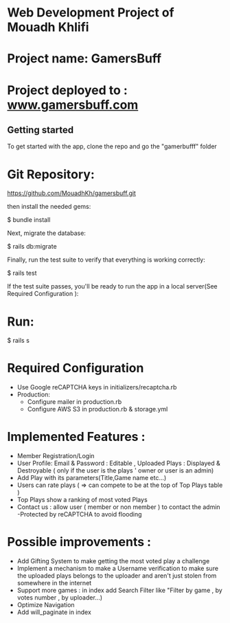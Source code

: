 # Web Development Project of Mouadh Khlifi
# Project name: GamersBuff
# Project deployed to : www.gamersbuff.com

## Getting started
To get started with the app, clone the repo and go the "gamerbufff" folder

# Git Repository:
https://github.com/MouadhKh/gamersbuff.git

then install the needed gems:

$ bundle install 

Next, migrate the database:

$ rails db:migrate

Finally, run the test suite to verify that everything
is working correctly:

$ rails test

If the test suite passes, you'll be ready to run the
app in a local server(See Required Configuration ):

#  Run:
$ rails s

# Required Configuration
- Use Google reCAPTCHA keys in initializers/recaptcha.rb
- Production:<br>
    - Configure mailer in production.rb
    - Configure AWS S3 in production.rb & storage.yml

# Implemented Features :
* Member Registration/Login
* User Profile: Email & Password : Editable , Uploaded Plays : Displayed & Destroyable ( only if the user is the plays ' owner  or user is an admin) 
* Add Play with its parameters(Title,Game name etc...) 
* Users can rate plays ( => can compete to be at the top of Top Plays table ) 
* Top Plays show a ranking of most voted Plays 
* Contact us : allow user ( member or non member ) to contact the admin 
          -Protected by reCAPTCHA to avoid flooding
          
# Possible improvements : 
- Add Gifting System to make getting the most voted play a challenge 
- Implement a mechanism to make a Username verification to make sure the uploaded plays belongs to the uploader and aren't just stolen from somewhere in the internet
- Support more games : in index add Search Filter like "Filter by game , by votes number , by uploader...)
- Optimize Navigation 
- Add will_paginate in index


